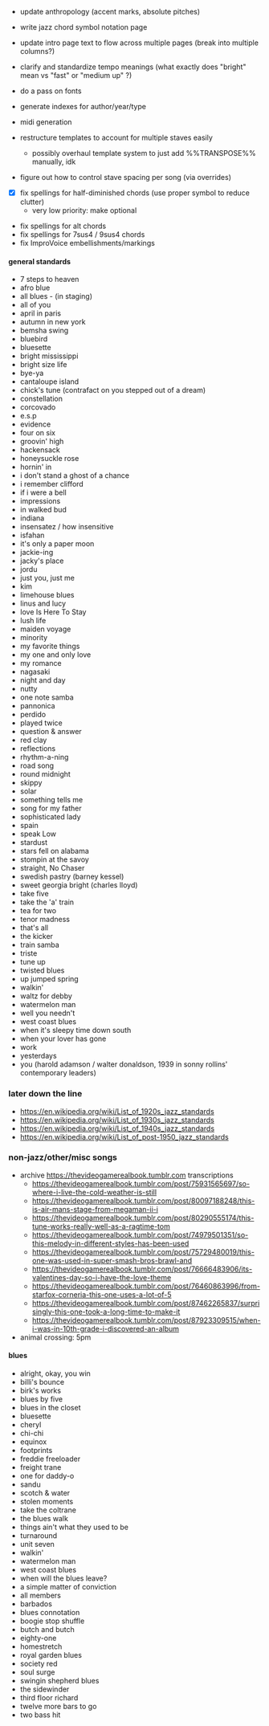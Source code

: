- update anthropology (accent marks, absolute pitches)

- write jazz chord symbol notation page
- update intro page text to flow across multiple pages (break into multiple columns?)
- clarify and standardize tempo meanings (what exactly does "bright" mean vs "fast" or "medium up" ?)
- do a pass on fonts

- generate indexes for author/year/type
- midi generation
- restructure templates to account for multiple staves easily
  - possibly overhaul template system to just add %%TRANSPOSE%% manually, idk
- figure out how to control stave spacing per song (via overrides)

- [x] fix spellings for half-diminished chords (use proper symbol to reduce clutter)
  - very low priority: make optional
- fix spellings for alt chords
- fix spellings for 7sus4 / 9sus4 chords
- fix ImproVoice embellishments/markings

#### general standards
- 7 steps to heaven
- afro blue
- all blues - (in staging)
- all of you
- april in paris
- autumn in new york
- bemsha swing
- bluebird
- bluesette
- bright mississippi
- bright size life
- bye-ya
- cantaloupe island
- chick's tune (contrafact on you stepped out of a dream)
- constellation
- corcovado
- e.s.p
- evidence
- four on six
- groovin' high
- hackensack
- honeysuckle rose
- hornin' in
- i don't stand a ghost of a chance
- i remember clifford
- if i were a bell
- impressions
- in walked bud
- indiana
- insensatez / how insensitive
- isfahan
- it's only a paper moon
- jackie-ing
- jacky's place
- jordu
- just you, just me
- kim
- limehouse blues
- linus and lucy
- love Is Here To Stay
- lush life
- maiden voyage
- minority
- my favorite things
- my one and only love
- my romance
- nagasaki
- night and day
- nutty
- one note samba
- pannonica
- perdido
- played twice
- question & answer
- red clay
- reflections
- rhythm-a-ning
- road song
- round midnight
- skippy
- solar
- something tells me
- song for my father
- sophisticated lady
- spain
- speak Low
- stardust
- stars fell on alabama
- stompin at the savoy
- straight, No Chaser
- swedish pastry (barney kessel)
- sweet georgia bright (charles lloyd)
- take five
- take the 'a' train
- tea for two
- tenor madness
- that's all
- the kicker
- train samba
- triste
- tune up
- twisted blues
- up jumped spring
- walkin'
- waltz for debby
- watermelon man
- well you needn't
- west coast blues
- when it's sleepy time down south
- when your lover has gone
- work
- yesterdays
- you (harold adamson / walter donaldson, 1939 in sonny rollins' contemporary leaders)

### later down the line
* https://en.wikipedia.org/wiki/List_of_1920s_jazz_standards
* https://en.wikipedia.org/wiki/List_of_1930s_jazz_standards
* https://en.wikipedia.org/wiki/List_of_1940s_jazz_standards
* https://en.wikipedia.org/wiki/List_of_post-1950_jazz_standards

### non-jazz/other/misc songs
- archive https://thevideogamerealbook.tumblr.com transcriptions
  - https://thevideogamerealbook.tumblr.com/post/75931565697/so-where-i-live-the-cold-weather-is-still
  - https://thevideogamerealbook.tumblr.com/post/80097188248/this-is-air-mans-stage-from-megaman-ii-i
  - https://thevideogamerealbook.tumblr.com/post/80290555174/this-tune-works-really-well-as-a-ragtime-tom
  - https://thevideogamerealbook.tumblr.com/post/74979501351/so-this-melody-in-different-styles-has-been-used
  - https://thevideogamerealbook.tumblr.com/post/75729480019/this-one-was-used-in-super-smash-bros-brawl-and
  - https://thevideogamerealbook.tumblr.com/post/76666483906/its-valentines-day-so-i-have-the-love-theme
  - https://thevideogamerealbook.tumblr.com/post/76460863996/from-starfox-corneria-this-one-uses-a-lot-of-5
  - https://thevideogamerealbook.tumblr.com/post/87462265837/surprisingly-this-one-took-a-long-time-to-make-it
  - https://thevideogamerealbook.tumblr.com/post/87923309515/when-i-was-in-10th-grade-i-discovered-an-album
- animal crossing: 5pm

#### blues
* alright, okay, you win
* billi's bounce
* birk's works
* blues by five
* blues in the closet
* bluesette
* cheryl
* chi-chi
* equinox
* footprints
* freddie freeloader
* freight trane
* one for daddy-o
* sandu
* scotch & water
* stolen moments
* take the coltrane
* the blues walk
* things ain't what they used to be
* turnaround
* unit seven
* walkin'
* watermelon man
* west coast blues
* when will the blues leave?
* a simple matter of conviction
* all members
* barbados
* blues connotation
* boogie stop shuffle
* butch and butch
* eighty-one
* homestretch
* royal garden blues
* society red
* soul surge
* swingin shepherd blues
* the sidewinder
* third floor richard
* twelve more bars to go
* two bass hit
